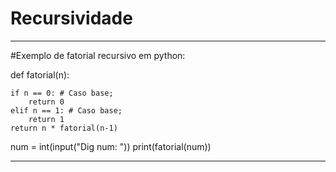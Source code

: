 # Recursividade

---------------------------------------------

#Exemplo de fatorial recursivo em python:

def fatorial(n):
		
	if n == 0: # Caso base;
		return 0
	elif n == 1: # Caso base;
		return 1	
	return n * fatorial(n-1)

num = int(input("Dig num: "))
print(fatorial(num))

---------------------------------------------